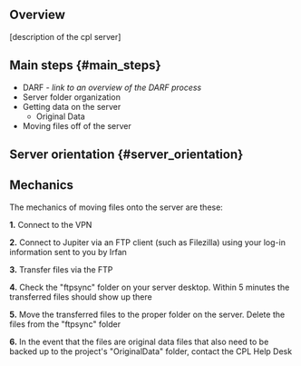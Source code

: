## Overview

\[description of the cpl server\]

## Main steps {#main_steps}

-   DARF - *link to an overview of the DARF process*
-   Server folder organization
-   Getting data on the server
    -   Original Data
-   Moving files off of the server

## Server orientation {#server_orientation}

## Mechanics

The mechanics of moving files onto the server are these:

**1.** Connect to the VPN

**2.** Connect to Jupiter via an FTP client (such as Filezilla) using
your log-in information sent to you by Irfan

**3.** Transfer files via the FTP

**4.** Check the \"ftpsync\" folder on your server desktop. Within 5
minutes the transferred files should show up there

**5.** Move the transferred files to the proper folder on the server.
Delete the files from the \"ftpsync\" folder

**6.** In the event that the files are original data files that also
need to be backed up to the project\'s \"OriginalData\" folder, contact
the CPL Help Desk